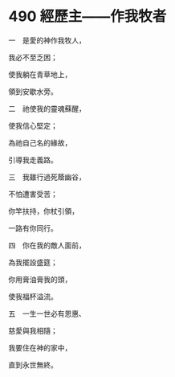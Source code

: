 # 490 經歷主——作我牧者

一　是愛的神作我牧人，

我必不至乏困；

使我躺在青草地上，

領到安歇水旁。

二　祂使我的靈魂蘇醒，

使我信心堅定；

為祂自己名的緣故，

引導我走義路。

三　我雖行過死蔭幽谷，

不怕遭害受苦；

你竿扶持，你杖引領，

一路有你同行。

四　你在我的敵人面前，

為我擺設盛筵；

你用膏油膏我的頭，

使我福杯溢流。

五　一生一世必有恩惠、

慈愛與我相隨；

我要住在神的家中，

直到永世無終。

